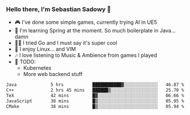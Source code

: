 ### Hello there, I'm Sebastian Sadowy 👋

 - 🎮 I've done some simple games, currently trying AI in UE5
 - 🍃 I'm learning Spring at the moment. So much boilerplate in Java... damn 
 - 🏃‍♀️ I tried Go and I must say it's super cool
 - 🐧 I enjoy Linux... and VIM
 - 🎶 I love listening to Music & Ambience from games I played
 - 🌱 TODO:
   * Kubernetes
   * More web backend stuff
<!--START_SECTION:waka-->

```txt
Java             5 hrs           ███████████▓░░░░░░░░░░░░░   46.87 %
C++              2 hrs 45 mins   ██████▒░░░░░░░░░░░░░░░░░░   25.70 %
TeX              42 mins         █▓░░░░░░░░░░░░░░░░░░░░░░░   06.66 %
JavaScript       38 mins         █▒░░░░░░░░░░░░░░░░░░░░░░░   05.95 %
CMake            38 mins         █▒░░░░░░░░░░░░░░░░░░░░░░░   05.94 %
```

<!--END_SECTION:waka-->
